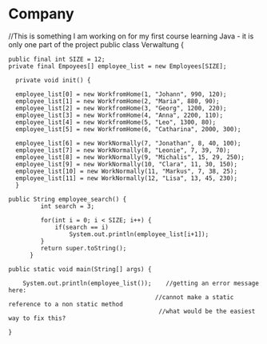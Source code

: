 # Company
//This is something I am working on for my first course learning Java - it is only one part of the project 
public class Verwaltung {

	public final int SIZE = 12;
	private final Empoyees[] employee_list = new Employees[SIZE];
	
	  private void init() {
	  
	  employee_list[0] = new WorkfromHome(1, "Johann", 990, 120);
	  employee_list[1] = new WorkfromHome(2, "Maria", 880, 90);
	  employee_list[2] = new WorkfromHome(3, "Georg", 1200, 220);
	  employee_list[3] = new WorkfromHome(4, "Anna", 2200, 110);
	  employee_list[4] = new WorkfromHome(5, "Leo", 1300, 80);
	  employee_list[5] = new WorkfromHome(6, "Catharina", 2000, 300);
	  
	  employee_list[6] = new WorkNormally(7, "Jonathan", 8, 40, 100);
	  employee_list[7] = new WorkNormally(8, "Leonie", 7, 39, 70);
	  employee_list[8] = new WorkNormally(9, "Michalis", 15, 29, 250);
	  employee_list[9] = new WorkNormally(10, "Clara", 11, 30, 150);
	  employee_list[10] = new WorkNormally(11, "Markus", 7, 38, 25);
	  employee_list[11] = new WorkNormally(12, "Lisa", 13, 45, 230); 
	  } 
	
	public String employee_search() {	 
			 int search = 3;
			 
			 for(int i = 0; i < SIZE; i++) {
				 if(search == i)
					 System.out.println(employee_list[i+1]);					 
			 }			 
			 return super.toString();  
		  }
	
	public static void main(String[] args) {
		
		System.out.println(employee_list());    //getting an error message here:
                                             //cannot make a static reference to a non static method
                                              //what would be the easiest way to fix this?
		
	}
